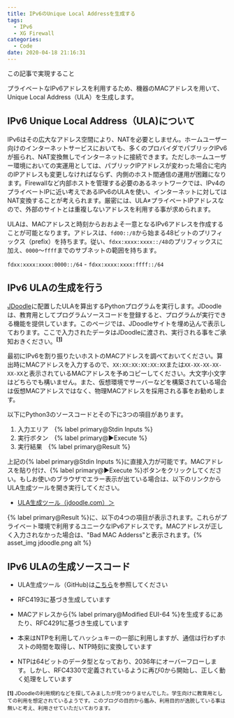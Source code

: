 ```yaml
---
title: IPv6のUnique Local Addressを生成する
tags:
  - IPv6
  - XG Firewall
categories:
  - Code
date: 2020-04-18 21:16:31
---
```

<p class="onepoint">この記事で実現すること</p>
プライベートなIPv6アドレスを利用するため、機器のMACアドレスを用いて、Unique Local Address（ULA）を生成します。

<!-- more -->

## IPv6 Unique Local Address（ULA)について

IPv6はその広大なアドレス空間により、NATを必要としません。ホームユーザー向けのインターネットサービスにおいても、多くのプロバイダでパブリックIPv6が振られ、NAT変換無しでインターネットに接続できます。ただしホームユーザー環境においての実運用としては、パブリックIPアドレスが変わった場合に宅内のIPアドレスも変更しなければならず、内側のホスト間通信の運用が困難になります。Firewallなど内部ホストを管理する必要のあるネットワークでは、IPv4のプライベートIPに近い考えであるIPv6のULAを使い、インターネットに対してはNAT変換することが考えられます。厳密には、ULA≠プライベートIPアドレスなので、外部のサイトとは重複しないアドレスを利用する事が求められます。

ULAは、MACアドレスと時刻からおおよそ一意となるIPv6アドレスを作成することが可能となります。アドレスは、`fd00::/8`から始まる48ビットのプリフィックス（prefix）を持ちます。従い、`fdxx:xxxx:xxxx::/48`のプリフィックスに加え、`0000`〜`ffff`までのサブネットの範囲を持ちます。

`fdxx:xxxx:xxxx:0000::/64` - `fdxx:xxxx:xxxx:ffff::/64`

## IPv6 ULAの生成を行う

[JDoodle](https://www.jdoodle.com)に配置したULAを算出するPythonプログラムを実行します。JDoodleは、教育用としてプログラムソースコードを登録すると、プログラムが実行できる機能を提供しています。このページでは、JDoodleサイトを埋め込んで表示しております。ここで入力されたデータはJDoodleに渡され、実行される事をご承知おきください。<sup><b>[[1]](#note1)</b></sup>

最初にIPv6を割り振りたいホストのMACアドレスを調べておいてください。算出時にMACアドレスを入力するので、`XX:XX:XX:XX:XX:XX`または`XX-XX-XX-XX-XX-XX`と表示されているMACアドレスを予めコピーしてください。大文字小文字はどちらでも構いません。また、仮想環境でサーバーなどを構築されている場合は仮想MACアドレスではなく、物理MACアドレスを採用される事をお勧めします。

以下にPython3のソースコードとその下に3つの項目があります。

1. 入力エリア　{% label primary@Stdin Inputs %}
2. 実行ボタン　{% label primary@▶︎Execute %}
3. 実行結果　{% label primary@Result %}

<div data-pym-src="https://www.jdoodle.com/embed/v0/20tR?stdin=1&arg=0"></div>

上記の{% label primary@Stdin Inputs %}に直接入力が可能です。MACアドレスを貼り付け、{% label primary@▶︎Execute %}ボタンをクリックしてください。もしお使いのブラウザでエラー表示が出ている場合は、以下のリンクからULA生成ツールを開き実行してください。

- [ULA生成ツール（jdoodle.com）＞](https://jdoodle.com/a/20tR)

{% label primary@Result %}に、以下の4つの項目が表示されます。これらがプライベート環境で利用するユニークなIPv6アドレスです。MACアドレスが正しく入力されなかった場合は、"Bad MAC Adderss"と表示されます。{% asset_img jdoodle.png alt %}

## IPv6 ULAの生成ソースコード

- ULA生成ツール（GitHub)は[こちら](https://github.com/yoshi0808/ula-generator)を参照してください

- RFC4193に基づき生成しています
- MACアドレスから{% label primary@Modified EUI-64 %}を生成するにあたり、RFC4291に基づき生成しています
- 本来はNTPを利用してハッシュキーの一部に利用しますが、通信は行わずホストの時間を取得し、NTP時刻に変換しています
- NTPは64ビットのデータ型となっており、2036年にオーバーフローします。しかし、RFC4330で定義されているように再び0から開始し、正しく動く処理をしています

<small id="note1">**[1]**
JDoodleの利用規約などを探してみましたが見つかりませんでした。学生向けに教育用としての利用を想定されているようです。このブログの目的から鑑み、利用目的が逸脱している事は無いと考え、利用させていただいております。
</small>

<script src="https://www.jdoodle.com/assets/jdoodle-pym.min.js" type="text/javascript"></script>
